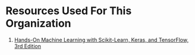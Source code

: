 # Resources Used For This Organization

1. [Hands-On Machine Learning with Scikit-Learn, Keras, and TensorFlow, 3rd Edition](https://www.oreilly.com/library/view/hands-on-machine-learning/9781098125967/)
